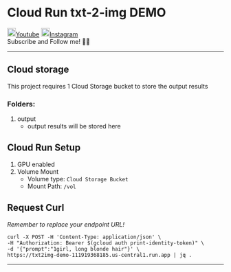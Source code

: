 # **Cloud Run txt-2-img DEMO**

<img src="https://iam-an-it-a.notion.site/image/https%3A%2F%2Fprod-files-secure.s3.us-west-2.amazonaws.com%2F9a1fc3e9-77f4-4f8f-99fb-cc93639e3f8a%2F6b910585-d14f-4638-bba7-5a66af6004fe%2F30f5b391-9eca-4132-93f4-859727973b2e.png?table=block&id=13f2ff85-3f4f-80b3-bc2b-cd93da2b10e0&spaceId=9a1fc3e9-77f4-4f8f-99fb-cc93639e3f8a&width=1420&userId=&cache=v2" width="20"/>[Youtube](http://www.youtube.com/@an.it.a)
<img src="https://iam-an-it-a.notion.site/image/https%3A%2F%2Fprod-files-secure.s3.us-west-2.amazonaws.com%2F9a1fc3e9-77f4-4f8f-99fb-cc93639e3f8a%2F3bcfcd02-dd89-476f-b77f-1a94dde4f9d1%2Fimage.png?table=block&id=13f2ff85-3f4f-80d4-bcf4-ec049cbd7bcc&spaceId=9a1fc3e9-77f4-4f8f-99fb-cc93639e3f8a&width=1200&userId=&cache=v2" width="20"/>[Instagram](https://instagram.com/iam.an.it.a)<br/>
Subscribe and Follow me! 💪🏻<br/>

<hr/>

## Cloud storage
This project requires 1 Cloud Storage bucket to store the output results
### Folders:
1. output
    * output results will be stored here

## Cloud Run Setup
1. GPU enabled
2. Volume Mount
   * Volume type: `Cloud Storage Bucket` 
   * Mount Path: `/vol`

## Request Curl
<i>Remember to replace your endpoint URL!</i>
```
curl -X POST -H 'Content-Type: application/json' \
-H "Authorization: Bearer $(gcloud auth print-identity-token)" \
-d '{"prompt":"1girl, long blonde hair"}' \
https://txt2img-demo-111919368185.us-central1.run.app | jq .
```

<hr/>
